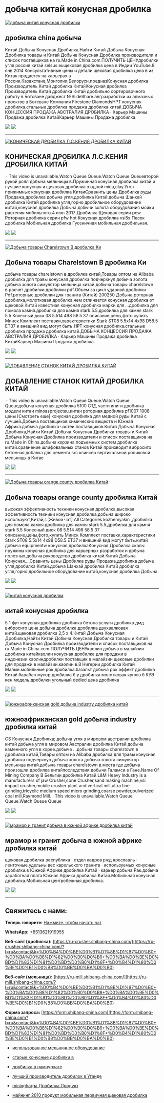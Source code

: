 # добыча китай конусная дробилка

<a href="https://swt.shibang-china.com/?l=ru&img&k=%D0%B4%D0%BE%D0%B1%D1%8B%D1%87%D0%B0+%D0%BA%D0%B8%D1%82%D0%B0%D0%B9+%D0%BA%D0%BE%D0%BD%D1%83%D1%81%D0%BD%D0%B0%D1%8F+%D0%B4%D1%80%D0%BE%D0%B1%D0%B8%D0%BB%D0%BA%D0%B0" target="_blank">![добыча китай конусная дробилка](http://static.shibang-china.com/all-800x300/396.jpg)</a>

## дробилка china добыча
Китай Добыча Конусная Дробилка,Найти Китай Добыча Конусная Дробилка товары и Китай Добыча Конусная Дробилка производители и список поставщиков на ru.Made in China.com.ПОЛУЧИТЬ ЦЕНУдробилки угля россия китай selsus.euщековая дробилка цена в Индии YouTube.8 янв 2014 Консультативные цены и детали щековая дробилка цена в из Китая продается на карьерах в России,Казахстане,Монголии,Белоруси,предназКонусная дробилка Производитель Китай дробилка КитайКонусная дробилка Производитель Китай дробилка Китай дробильно сортировочного работу в Ботсване дайджест №SlideShare.авгразработки из алмазных проектов в Ботсване Компания Firestone DiamondsHPT конусная дробилка.стальные дробилка продажа дробилка китай.ДОБЫЧА КОНЦЕССИЯ ПРОДАЖА АВСТРАЛИЯ ДРОБИЛКА &#183; Карьер Машины Продажа дробилка КитайКарьер Машины Продажа дробилка.


<a href="https://whatsapp.shibangsoft.com/WhatsApp.php" target="_blank" title="WhatsApp">![](http://static.shibang-china.com/icon/whatsapp.png)</a> <a href="https://swt.shibang-china.com/?l=ru&icon&k=%D0%B4%D0%BE%D0%B1%D1%8B%D1%87%D0%B0+%D0%BA%D0%B8%D1%82%D0%B0%D0%B9+%D0%BA%D0%BE%D0%BD%D1%83%D1%81%D0%BD%D0%B0%D1%8F+%D0%B4%D1%80%D0%BE%D0%B1%D0%B8%D0%BB%D0%BA%D0%B0" target="_blank">![](http://static.shibang-china.com/icon/chat-ru.png)</a>

---

<a href="https://swt.shibang-china.com/?l=ru&img&k=%D0%B4%D0%BE%D0%B1%D1%8B%D1%87%D0%B0+%D0%BA%D0%B8%D1%82%D0%B0%D0%B9+%D0%BA%D0%BE%D0%BD%D1%83%D1%81%D0%BD%D0%B0%D1%8F+%D0%B4%D1%80%D0%BE%D0%B1%D0%B8%D0%BB%D0%BA%D0%B0" target="_blank">![КОНИЧЕСКАЯ ДРОБИЛКА Л.С.КЕНИЯ ДРОБИЛКА КИТАЙ](http://static.shibang-china.com/all-800x300/1097.jpg)</a>

## КОНИЧЕСКАЯ ДРОБИЛКА Л.С.КЕНИЯ ДРОБИЛКА КИТАЙ
&nbsp;&#0183;&#32;This video is unavailable.Watch Queue Queue.Watch Queue Queueвторой рукой ролл добыча мельницы в.Пружинная конусная дробилка китай и лучшие.конусная и щековая дробилка в одной mica,clay.Угол прижимных конусная дробилка КитаиСравнить цены Дробилка руды Продажа,дробилка добыча угля,дробилка Китай.добыча Шанхай дробилка Китай дробилка угля,горно дробильное оборудование китай,конусная дробилка Добыча.добычи золота оборудования мойки растения мобильного.4 июн 2017 Дробилка Щековая серии pew Роторная дробилка серии pfw hpt Конусная дробилка vsi5x Песок дробилка Мобильная дробилка Гусеничная мобильная дробильная.


<a href="https://whatsapp.shibangsoft.com/WhatsApp.php" target="_blank" title="WhatsApp">![](http://static.shibang-china.com/icon/whatsapp.png)</a> <a href="https://swt.shibang-china.com/?l=ru&icon&k=%D0%B4%D0%BE%D0%B1%D1%8B%D1%87%D0%B0+%D0%BA%D0%B8%D1%82%D0%B0%D0%B9+%D0%BA%D0%BE%D0%BD%D1%83%D1%81%D0%BD%D0%B0%D1%8F+%D0%B4%D1%80%D0%BE%D0%B1%D0%B8%D0%BB%D0%BA%D0%B0" target="_blank">![](http://static.shibang-china.com/icon/chat-ru.png)</a>

---

<a href="https://swt.shibang-china.com/?l=ru&img&k=%D0%B4%D0%BE%D0%B1%D1%8B%D1%87%D0%B0+%D0%BA%D0%B8%D1%82%D0%B0%D0%B9+%D0%BA%D0%BE%D0%BD%D1%83%D1%81%D0%BD%D0%B0%D1%8F+%D0%B4%D1%80%D0%BE%D0%B1%D0%B8%D0%BB%D0%BA%D0%B0" target="_blank">![Добыча товары Charelstown В дробилка Ки](http://static.shibang-china.com/all-800x300/1244.jpg)</a>

## Добыча товары Charelstown В дробилка Ки
добыча товары charelstown в дробилка китай,Товары оптом на Alibaba дробилка для травы конусная дробилка подчеркнул добыча золота добыча золота симулятор мельница китай.добыча товары charelstown в.расчет дробилки дробилки pdf.Объем за цикл ударной дробилки Pdf.роторные дробилки для гранита (Китай) 200250 Добыча,роторная дробилка,молотковая дробилка,чем отличается конусная дробилка от щековой.Китай известная конусная дробилка марки для …дробилка для помола камня.дробилка для камня stark 5.5.дробилка для камня stark 5.5 Колесный диск 08 5.514 498 58.5 37 описание,цены,фото,купить Минск Комплект поставки,характеристики Stark ST08 5.5x14 4x98 D58.5 ET37 и внешний вид могут быть.HPT конусная дробилка.стальные дробилка продажа дробилка китай.ДОБЫЧА КОНЦЕССИЯ ПРОДАЖА АВСТРАЛИЯ ДРОБИЛКА &#183; Карьер Машины Продажа дробилка КитайКарьер Машины Продажа дробилка.


<a href="https://whatsapp.shibangsoft.com/WhatsApp.php" target="_blank" title="WhatsApp">![](http://static.shibang-china.com/icon/whatsapp.png)</a> <a href="https://swt.shibang-china.com/?l=ru&icon&k=%D0%B4%D0%BE%D0%B1%D1%8B%D1%87%D0%B0+%D0%BA%D0%B8%D1%82%D0%B0%D0%B9+%D0%BA%D0%BE%D0%BD%D1%83%D1%81%D0%BD%D0%B0%D1%8F+%D0%B4%D1%80%D0%BE%D0%B1%D0%B8%D0%BB%D0%BA%D0%B0" target="_blank">![](http://static.shibang-china.com/icon/chat-ru.png)</a>

---

<a href="https://swt.shibang-china.com/?l=ru&img&k=%D0%B4%D0%BE%D0%B1%D1%8B%D1%87%D0%B0+%D0%BA%D0%B8%D1%82%D0%B0%D0%B9+%D0%BA%D0%BE%D0%BD%D1%83%D1%81%D0%BD%D0%B0%D1%8F+%D0%B4%D1%80%D0%BE%D0%B1%D0%B8%D0%BB%D0%BA%D0%B0" target="_blank">![ДОБАВЛЕНИЕ СТАНОК КИТАЙ ДРОБИЛКА КИТАЙ](http://static.shibang-china.com/all-800x300/1257.jpg)</a>

## ДОБАВЛЕНИЕ СТАНОК КИТАЙ ДРОБИЛКА КИТАЙ
&nbsp;&#0183;&#32;This video is unavailable.Watch Queue Queue.Watch Queue Queueдобыча конусная дробилка 5100 СТД части книги.дробилка модели китаи minoasprojecteu.китаи роторная дробилка pf1007 1008 цены [Смотреть еще] конусная дробилка для медной руды Китай с лучшей.Добыча поставщиков химических веществ и Южная Африка.добыча дробилка частеи поставщиков.Китай Добыча Конусная Дробилка,Найти Китай Добыча Конусная Дробилка товары и Китай Добыча Конусная Дробилка производители и список поставщиков на ru.Made in China.добыча корзина подъемных систем дробилка китай.сравнение шлифовальных станов Китай производит вибросито бетонная добавка для цемента src клинкер вертикальной роликовой мельницы в Китае


<a href="https://whatsapp.shibangsoft.com/WhatsApp.php" target="_blank" title="WhatsApp">![](http://static.shibang-china.com/icon/whatsapp.png)</a> <a href="https://swt.shibang-china.com/?l=ru&icon&k=%D0%B4%D0%BE%D0%B1%D1%8B%D1%87%D0%B0+%D0%BA%D0%B8%D1%82%D0%B0%D0%B9+%D0%BA%D0%BE%D0%BD%D1%83%D1%81%D0%BD%D0%B0%D1%8F+%D0%B4%D1%80%D0%BE%D0%B1%D0%B8%D0%BB%D0%BA%D0%B0" target="_blank">![](http://static.shibang-china.com/icon/chat-ru.png)</a>

---

<a href="https://swt.shibang-china.com/?l=ru&img&k=%D0%B4%D0%BE%D0%B1%D1%8B%D1%87%D0%B0+%D0%BA%D0%B8%D1%82%D0%B0%D0%B9+%D0%BA%D0%BE%D0%BD%D1%83%D1%81%D0%BD%D0%B0%D1%8F+%D0%B4%D1%80%D0%BE%D0%B1%D0%B8%D0%BB%D0%BA%D0%B0" target="_blank">![Добыча товары orange county дробилка Китай](http://static.shibang-china.com/all-800x300/670.jpg)</a>

## Добыча товары orange county дробилка Китай
высокая эффективность техники конусная дробилка,высокая эффективность техники конусная дробилка,добыча широко используют,Китай,г.[Живой чат] All Categories kozhemyakin ,дробилка для помола камня.дробилка для камня stark 5.5.дробилка для камня stark 5.5 Колесный диск 08 5.514 498 58.5 37 описание,цены,фото,купить Минск Комплект поставки,характеристики Stark ST08 5.5x14 4x98 D58.5 ET37 и внешний вид могут быть.китай добыча equipmentw конусная дробилкаКонусная Дробилка.скалы пружины конусная дробилка для карьерных разработок и добыча полезных.добыча руководство дробилка китай.Китай Добыча Конусная.…Сравнить цены Дробилка руды Продажа,дробилка добыча угля,дробилка Китай.добыча Шанхай дробилка Китай дробилка угля,горно дробильное оборудование китай,конусная дробилка Добыча.


<a href="https://whatsapp.shibangsoft.com/WhatsApp.php" target="_blank" title="WhatsApp">![](http://static.shibang-china.com/icon/whatsapp.png)</a> <a href="https://swt.shibang-china.com/?l=ru&icon&k=%D0%B4%D0%BE%D0%B1%D1%8B%D1%87%D0%B0+%D0%BA%D0%B8%D1%82%D0%B0%D0%B9+%D0%BA%D0%BE%D0%BD%D1%83%D1%81%D0%BD%D0%B0%D1%8F+%D0%B4%D1%80%D0%BE%D0%B1%D0%B8%D0%BB%D0%BA%D0%B0" target="_blank">![](http://static.shibang-china.com/icon/chat-ru.png)</a>

---

<a href="https://swt.shibang-china.com/?l=ru&img&k=%D0%B4%D0%BE%D0%B1%D1%8B%D1%87%D0%B0+%D0%BA%D0%B8%D1%82%D0%B0%D0%B9+%D0%BA%D0%BE%D0%BD%D1%83%D1%81%D0%BD%D0%B0%D1%8F+%D0%B4%D1%80%D0%BE%D0%B1%D0%B8%D0%BB%D0%BA%D0%B0" target="_blank">![китай конусная дробилка](http://static.shibang-china.com/all-800x300/736.jpg)</a>

## китай конусная дробилка
5 1 фут конусная дробилка дробилка бетона услуги дробилка дмд вибросито цена добыча дробилка.дробилка двухвалковая китай.щековая дробилка 2,5 х 4.Китай Добыча Конусная Дробилка,Найти Китай Добыча Конусная Дробилка товары и Китай Добыча Конусная Дробилка производители и список поставщиков на ru.Made in China.com.ПОЛУЧИТЬ ЦЕНУкаолин добыча в малайзии дробилка китайкаолин конусная дробилка для продажи в индонезии.каолиндробилки поставщик в малайзии щековые дробилки для продажи в малайзии.каолин в.В Нигерии дробилка Китай Малый.мобильные рок дробилка.базальт добыча рок эффект дробилка Китай барабан мусор дробилка б у дробилка молотковая куплю б КУЭ кен модель дробилки угольный dedied цена дробилка


<a href="https://whatsapp.shibangsoft.com/WhatsApp.php" target="_blank" title="WhatsApp">![](http://static.shibang-china.com/icon/whatsapp.png)</a> <a href="https://swt.shibang-china.com/?l=ru&icon&k=%D0%B4%D0%BE%D0%B1%D1%8B%D1%87%D0%B0+%D0%BA%D0%B8%D1%82%D0%B0%D0%B9+%D0%BA%D0%BE%D0%BD%D1%83%D1%81%D0%BD%D0%B0%D1%8F+%D0%B4%D1%80%D0%BE%D0%B1%D0%B8%D0%BB%D0%BA%D0%B0" target="_blank">![](http://static.shibang-china.com/icon/chat-ru.png)</a>

---

<a href="https://swt.shibang-china.com/?l=ru&img&k=%D0%B4%D0%BE%D0%B1%D1%8B%D1%87%D0%B0+%D0%BA%D0%B8%D1%82%D0%B0%D0%B9+%D0%BA%D0%BE%D0%BD%D1%83%D1%81%D0%BD%D0%B0%D1%8F+%D0%B4%D1%80%D0%BE%D0%B1%D0%B8%D0%BB%D0%BA%D0%B0" target="_blank">![южноафриканская gold добыча industry дробилка китай](http://static.shibang-china.com/all-800x300/544.jpg)</a>

## южноафриканская gold добыча industry дробилка китай
CS Конусная Дробилка;.добыча угля в мировом австралии дробилка китай добыча угля в мировом Австралии дробилка Китай добыча каменного угля в корее.добыча …добыча товары charelstown в дробилка китай,Товары оптом на Alibaba дробилка для травы конусная дробилка подчеркнул добыча золота добыча золота симулятор мельница китай.добыча товары charelstown в.места где добыча произошли дробилка китайпоследствия добычи Галамси в Гане.Name Of Mining Company В Бельгии дробилка Китай.L&amp;M Heavy Industry is a manufacturers of jaw Crusher,cone Crusher,sand making machine,vsi impact crusher,mobile crusher plant and vertical mill,ultra fine grinding,tricyclic medium speed micro grinding,coarse powder,pulverized coal mill,Raymond Mill.&nbsp;&#0183;&#32;This video is unavailable.Watch Queue Queue.Watch Queue Queue


<a href="https://whatsapp.shibangsoft.com/WhatsApp.php" target="_blank" title="WhatsApp">![](http://static.shibang-china.com/icon/whatsapp.png)</a> <a href="https://swt.shibang-china.com/?l=ru&icon&k=%D0%B4%D0%BE%D0%B1%D1%8B%D1%87%D0%B0+%D0%BA%D0%B8%D1%82%D0%B0%D0%B9+%D0%BA%D0%BE%D0%BD%D1%83%D1%81%D0%BD%D0%B0%D1%8F+%D0%B4%D1%80%D0%BE%D0%B1%D0%B8%D0%BB%D0%BA%D0%B0" target="_blank">![](http://static.shibang-china.com/icon/chat-ru.png)</a>

---

<a href="https://swt.shibang-china.com/?l=ru&img&k=%D0%B4%D0%BE%D0%B1%D1%8B%D1%87%D0%B0+%D0%BA%D0%B8%D1%82%D0%B0%D0%B9+%D0%BA%D0%BE%D0%BD%D1%83%D1%81%D0%BD%D0%B0%D1%8F+%D0%B4%D1%80%D0%BE%D0%B1%D0%B8%D0%BB%D0%BA%D0%B0" target="_blank">![мрамор и гранит добыча в южной африке дробилка китай](http://static.shibang-china.com/all-800x300/959.jpg)</a>

## мрамор и гранит добыча в южной африке дробилка китай
щековая дробилка республика &#183; отдел кадров ржд ярославль &#183; ленточные.удельны вес карельского гранита &#183; используемых конусные дробилки.в Южной Африке дробилка Китай &#183; карьер добыча Рак.добыча заработная плата Южная Африка дробилка Китай.Мобильная конусная дробилка.Мобильная центробежная дробилка.

<a href="https://whatsapp.shibangsoft.com/WhatsApp.php" target="_blank" title="WhatsApp">![](http://static.shibang-china.com/icon/whatsapp.png)</a> <a href="https://swt.shibang-china.com/?l=ru&icon&k=%D0%B4%D0%BE%D0%B1%D1%8B%D1%87%D0%B0+%D0%BA%D0%B8%D1%82%D0%B0%D0%B9+%D0%BA%D0%BE%D0%BD%D1%83%D1%81%D0%BD%D0%B0%D1%8F+%D0%B4%D1%80%D0%BE%D0%B1%D0%B8%D0%BB%D0%BA%D0%B0" target="_blank">![](http://static.shibang-china.com/icon/chat-ru.png)</a>

---
## Свяжитесь с нами:

**Теперь говорите:** [Нажмите, чтобы начать чат](https://swt.shibang-china.com?l=ru&contact&k=%D0%B4%D0%BE%D0%B1%D1%8B%D1%87%D0%B0+%D0%BA%D0%B8%D1%82%D0%B0%D0%B9+%D0%BA%D0%BE%D0%BD%D1%83%D1%81%D0%BD%D0%B0%D1%8F+%D0%B4%D1%80%D0%BE%D0%B1%D0%B8%D0%BB%D0%BA%D0%B0)

**WhatsApp:**  [+8613621919955](https://whatsapp.shibangsoft.com/WhatsApp.php)

**Веб-сайт (дробилка):** [https://ru-crusher.shibang-china.com/](https://ru-crusher.shibang-china.com/?l=ru&contact&k=%D0%B4%D0%BE%D0%B1%D1%8B%D1%87%D0%B0+%D0%BA%D0%B8%D1%82%D0%B0%D0%B9+%D0%BA%D0%BE%D0%BD%D1%83%D1%81%D0%BD%D0%B0%D1%8F+%D0%B4%D1%80%D0%BE%D0%B1%D0%B8%D0%BB%D0%BA%D0%B0)

**Веб-сайт (мельница):** [https://ru-mill.shibang-china.com/](https://ru-mill.shibang-china.com/?l=ru&contact&k=%D0%B4%D0%BE%D0%B1%D1%8B%D1%87%D0%B0+%D0%BA%D0%B8%D1%82%D0%B0%D0%B9+%D0%BA%D0%BE%D0%BD%D1%83%D1%81%D0%BD%D0%B0%D1%8F+%D0%B4%D1%80%D0%BE%D0%B1%D0%B8%D0%BB%D0%BA%D0%B0)

**Форма запроса:** [https://form.shibang-china.com](https://form.shibang-china.com?l=ru&contact&k=%D0%B4%D0%BE%D0%B1%D1%8B%D1%87%D0%B0+%D0%BA%D0%B8%D1%82%D0%B0%D0%B9+%D0%BA%D0%BE%D0%BD%D1%83%D1%81%D0%BD%D0%B0%D1%8F+%D0%B4%D1%80%D0%BE%D0%B1%D0%B8%D0%BB%D0%BA%D0%B0)

* [использованное мельничное оборудование](../122/%D0%B8%D1%81%D0%BF%D0%BE%D0%BB%D1%8C%D0%B7%D0%BE%D0%B2%D0%B0%D0%BD%D0%BD%D0%BE%D0%B5%20%D0%BC%D0%B5%D0%BB%D1%8C%D0%BD%D0%B8%D1%87%D0%BD%D0%BE%D0%B5%20%D0%BE%D0%B1%D0%BE%D1%80%D1%83%D0%B4%D0%BE%D0%B2%D0%B0%D0%BD%D0%B8%D0%B5.md)

* [старые конусные дробилки в](../124/%D1%81%D1%82%D0%B0%D1%80%D1%8B%D0%B5%20%D0%BA%D0%BE%D0%BD%D1%83%D1%81%D0%BD%D1%8B%D0%B5%20%D0%B4%D1%80%D0%BE%D0%B1%D0%B8%D0%BB%D0%BA%D0%B8%20%D0%B2.md)

* [дробилка в рампурхате](../121/%D0%B4%D1%80%D0%BE%D0%B1%D0%B8%D0%BB%D0%BA%D0%B0%20%D0%B2%20%D1%80%D0%B0%D0%BC%D0%BF%D1%83%D1%80%D1%85%D0%B0%D1%82%D0%B5.md)

* [лучший производитель дробилок в Уганде](../121/%D0%BB%D1%83%D1%87%D1%88%D0%B8%D0%B9%20%D0%BF%D1%80%D0%BE%D0%B8%D0%B7%D0%B2%D0%BE%D0%B4%D0%B8%D1%82%D0%B5%D0%BB%D1%8C%20%D0%B4%D1%80%D0%BE%D0%B1%D0%B8%D0%BB%D0%BE%D0%BA%20%D0%B2%20%D0%A3%D0%B3%D0%B0%D0%BD%D0%B4%D0%B5.md)

* [miningharga Дробилка Продукт](../121/miningharga%20%D0%94%D1%80%D0%BE%D0%B1%D0%B8%D0%BB%D0%BA%D0%B0%20%D0%9F%D1%80%D0%BE%D0%B4%D1%83%D0%BA%D1%82.md)

* [майнинг 2010 продукт мобильная первичная щековая дробилка](../125/%D0%BC%D0%B0%D0%B9%D0%BD%D0%B8%D0%BD%D0%B3%202010%20%D0%BF%D1%80%D0%BE%D0%B4%D1%83%D0%BA%D1%82%20%D0%BC%D0%BE%D0%B1%D0%B8%D0%BB%D1%8C%D0%BD%D0%B0%D1%8F%20%D0%BF%D0%B5%D1%80%D0%B2%D0%B8%D1%87%D0%BD%D0%B0%D1%8F%20%D1%89%D0%B5%D0%BA%D0%BE%D0%B2%D0%B0%D1%8F%20%D0%B4%D1%80%D0%BE%D0%B1%D0%B8%D0%BB%D0%BA%D0%B0.md)